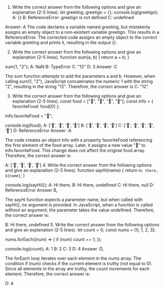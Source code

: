 1. Write the correct answer from the following options and give an explanation (2-5 lines).
let greeting;
greetign = {};
console.log(greetign);
A: {}
B: ReferenceError: greetign is not defined
C: undefined

Answer: A
The code declares a variable named greeting, but mistakenly assigns an empty object to a non-existent variable greetign. This results in a ReferenceError. The corrected code assigns an empty object to the correct variable greeting and prints it, resulting in the output {}.

2. Write the correct answer from the following options and give an explanation (2-5 lines).
function sum(a, b) {
  return a + b;
}

sum(1, "2");
A: NaN
B: TypeError
C: "12"
D: 3
Answer :C


The sum function attempts to add the parameters a and b. However, when calling sum(1, "2"), JavaScript concatenates the numeric 1 with the string "2", resulting in the string "12". Therefore, the correct answer is C: "12".

3. Write the correct answer from the following options and give an explanation (2-5 lines).
const food = ["🍕", "🍫", "🥑", "🍔"];
const info = { favoriteFood: food[0] };

info.favoriteFood = "🍝";

console.log(food);
A: ['🍕', '🍫', '🥑', '🍔']
B: ['🍝', '🍫', '🥑', '🍔']
C: ['🍝', '🍕', '🍫', '🥑', '🍔']
D: ReferenceError
Answer :A


The code creates an object info with a property favoriteFood referencing the first element of the food array. Later, it assigns a new value "🍝" to info.favoriteFood. This change does not affect the original food array. Therefore, the correct answer is:

A: ['🍕', '🍫', '🥑', '🍔']
4. Write the correct answer from the following options and give an explanation (2-5 lines).
function sayHi(name) {
  return `Hi there, ${name}`;
}

console.log(sayHi());
A: Hi there,
B: Hi there, undefined
C: Hi there, null
D: ReferenceError
Answer B,

The sayHi function expects a parameter name, but when called with sayHi(), no argument is provided. In JavaScript, when a function is called without an argument, the parameter takes the value undefined. Therefore, the correct answer is:

B: Hi there, undefined
5. Write the correct answer from the following options and give an explanation (2-5 lines).
let count = 0;
const nums = [0, 1, 2, 3];

nums.forEach((num) => {
  if (num) count += 1;
});

console.log(count);
A: 1
B: 2
C: 3
D: 4
Answer :D,

The forEach loop iterates over each element in the nums array. The condition if (num) checks if the current element is truthy (not equal to 0). Since all elements in the array are truthy, the count increments for each element. Therefore, the correct answer is:

D: 4